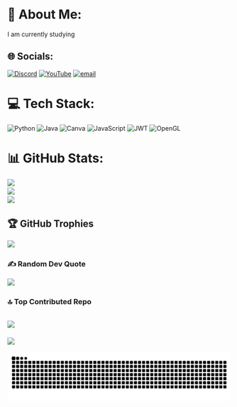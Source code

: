 # 💫 About Me:
I am currently studying


## 🌐 Socials:
[![Discord](https://img.shields.io/badge/Discord-%237289DA.svg?logo=discord&logoColor=white)](https://discord.gg/https://discord.com/invite/EZMSzeXZX4) [![YouTube](https://img.shields.io/badge/YouTube-%23FF0000.svg?logo=YouTube&logoColor=white)](https://youtube.com/@@gooblicraft7217) [![email](https://img.shields.io/badge/Email-D14836?logo=gmail&logoColor=white)](mailto:24crafter05@gmail.com) 

# 💻 Tech Stack:
![Python](https://img.shields.io/badge/python-3670A0?style=for-the-badge&logo=python&logoColor=ffdd54) ![Java](https://img.shields.io/badge/java-%23ED8B00.svg?style=for-the-badge&logo=openjdk&logoColor=white) ![Canva](https://img.shields.io/badge/Canva-%2300C4CC.svg?style=for-the-badge&logo=Canva&logoColor=white) ![JavaScript](https://img.shields.io/badge/javascript-%23323330.svg?style=for-the-badge&logo=javascript&logoColor=%23F7DF1E) ![JWT](https://img.shields.io/badge/JWT-black?style=for-the-badge&logo=JSON%20web%20tokens) ![OpenGL](https://img.shields.io/badge/OpenGL-%23FFFFFF.svg?style=for-the-badge&logo=opengl)
# 📊 GitHub Stats:
![](https://github-readme-stats.vercel.app/api?username=gooblicraft&theme=dark&hide_border=false&include_all_commits=false&count_private=false)<br/>
![](https://nirzak-streak-stats.vercel.app/?user=gooblicraft&theme=dark&hide_border=false)<br/>
![](https://github-readme-stats.vercel.app/api/top-langs/?username=gooblicraft&theme=dark&hide_border=false&include_all_commits=false&count_private=false&layout=compact)

## 🏆 GitHub Trophies
![](https://github-profile-trophy.vercel.app/?username=gooblicraft&theme=radical&no-frame=false&no-bg=true&margin-w=4)

### ✍️ Random Dev Quote
![](https://quotes-github-readme.vercel.app/api?type=horizontal&theme=radical)

### 🔝 Top Contributed Repo
![](https://github-contributor-stats.vercel.app/api?username=gooblicraft&limit=5&theme=dark&combine_all_yearly_contributions=true)
---
[![](https://visitcount.itsvg.in/api?id=gooblicraft&icon=0&color=3)](https://visitcount.itsvg.in)

<picture>
  <source media="(prefers-color-scheme: dark)" srcset="https://raw.githubusercontent.com/gooblicraft/gooblicraft/output/github-snake-dark.svg" />
  <source media="(prefers-color-scheme: light)" srcset="https://raw.githubusercontent.com/gooblicraft/gooblicraft/output/github-snake.svg" />
  <img alt="github-snake" src="https://raw.githubusercontent.com/gooblicraft/gooblicraft/output/github-snake.svg" />
</picture>

